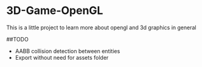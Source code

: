 # 3D-Game-OpenGL
This is a little project to learn more about opengl and 3d graphics in general

##TODO
- AABB collision detection between entities
- Export without need for assets folder